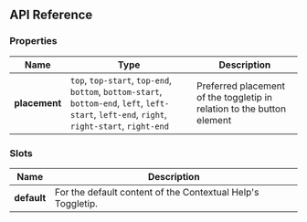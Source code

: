 ## API Reference

### Properties

<div class="table-wrapper">

| Name          | Type                                                                                                                                         | Description                                                            |
| ------------- | -------------------------------------------------------------------------------------------------------------------------------------------- | ---------------------------------------------------------------------- |
| **placement** | `top`, `top-start`, `top-end`, `bottom`, `bottom-start`, `bottom-end`, `left`, `left-start`, `left-end`, `right`, `right-start`, `right-end` | Preferred placement of the toggletip in relation to the button element |

</div>

### Slots

<div class="table-wrapper">

| Name        | Description                                                 |
| ----------- | ----------------------------------------------------------- |
| **default** | For the default content of the Contextual Help's Toggletip. |

</div>
